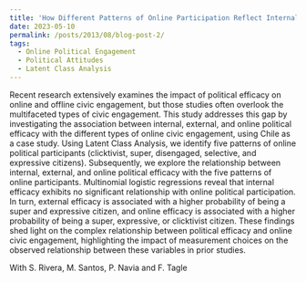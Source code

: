 ```yaml
---
title: 'How Different Patterns of Online Participation Reflect Internal, External, and Online Efficacy: The Case of Chile'
date: 2023-05-10
permalink: /posts/2013/08/blog-post-2/
tags:
  - Online Political Engagement
  - Political Attitudes
  - Latent Class Analysis
---
```


Recent research extensively examines the impact of political efficacy on online and offline civic engagement, but those studies often overlook the multifaceted types of civic engagement. This study addresses this gap by investigating the association between internal, external, and online political efficacy with the different types of online civic engagement, using Chile as a case study. Using Latent Class Analysis, we identify five patterns of online political participants (clicktivist, super, disengaged, selective, and expressive citizens). Subsequently, we explore the relationship between internal, external, and online political efficacy with the five patterns of online participants. Multinomial logistic regressions reveal that internal efficacy exhibits no significant relationship with online political participation. In turn, external efficacy is associated with a higher probability of being a super and expressive citizen, and online efficacy is associated with a higher probability of being a super, expressive, or clicktivist citizen. These findings shed light on the complex relationship between political efficacy and online civic engagement, highlighting the impact of measurement choices on the observed relationship between these variables in prior studies.

With S. Rivera, M. Santos, P. Navia and F. Tagle

